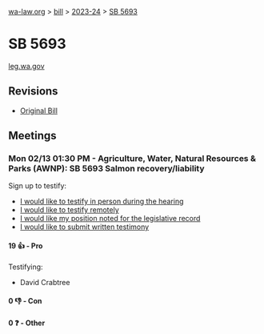 [wa-law.org](/) > [bill](/bill/) > [2023-24](/bill/2023-24/) > [SB 5693](/bill/2023-24/sb/5693/)

# SB 5693
[leg.wa.gov](https://app.leg.wa.gov/billsummary?BillNumber=5693&Year=2023&Initiative=false)

## Revisions
* [Original Bill](1/)

## Meetings
### Mon 02/13 01:30 PM - Agriculture, Water, Natural Resources & Parks (AWNP): SB 5693 Salmon recovery/liability
Sign up to testify:
* [I would like to testify in person during the hearing](https://app.leg.wa.gov/csi/Testifier/Add?chamber=House&mId=30630&aId=151210&caId=21459&tId=1)
* [I would like to testify remotely](https://app.leg.wa.gov/csi/Testifier/Add?chamber=House&mId=30630&aId=151210&caId=21459&tId=2)
* [I would like my position noted for the legislative record](https://app.leg.wa.gov/csi/Testifier/Add?chamber=House&mId=30630&aId=151210&caId=21459&tId=3)
* [I would like to submit written testimony](https://app.leg.wa.gov/csi/Testifier/Add?chamber=House&mId=30630&aId=151210&caId=21459&tId=4)

#### 19 👍 - Pro
Testifying:
* David Crabtree

#### 0 👎 - Con

#### 0 ❓ - Other
